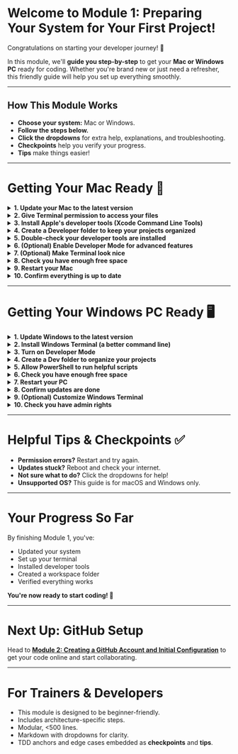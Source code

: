 # Welcome to Module 1: Preparing Your System for Your First Project!

Congratulations on starting your developer journey! 🎉

In this module, we'll **guide you step-by-step** to get your **Mac or Windows PC** ready for coding. Whether you're brand new or just need a refresher, this friendly guide will help you set up everything smoothly.

---

## How This Module Works

- **Choose your system:** Mac or Windows.
- **Follow the steps below.**
- **Click the dropdowns** for extra help, explanations, and troubleshooting.
- **Checkpoints** help you verify your progress.
- **Tips** make things easier!

---

# Getting Your Mac Ready 🍎

<details>
<summary><strong>1. Update your Mac to the latest version</strong></summary>

Keeping your Mac updated helps avoid problems later.

- **How:** Go to **Apple Menu** > **System Settings** > **General** > **Software Update**.
- Click **Update Now** or **Upgrade Now**.
- **Tip:** Plug in your charger and connect to Wi-Fi.
- **Trouble?** Restart and try again.

</details>

<details>
<summary><strong>2. Give Terminal permission to access your files</strong></summary>

This lets you run commands without annoying errors.

- **How:** Open **System Settings** > **Privacy & Security** > **Full Disk Access**.
- Click the **+** button, add **Terminal**.
- Unlock with your password if needed.
- **Why?** Some tools need access to your files to work properly.

</details>

<details>
<summary><strong>3. Install Apple's developer tools (Xcode Command Line Tools)</strong></summary>

These tools let you use Git and compile code.

- **How:** Open Terminal and type:
  ```
  xcode-select --install
  ```
- Click **Install** when prompted.
- **Checkpoint:** After install, type:
  ```
  git --version
  ```
  You should see a version number.
- **Trouble?** Restart and try again.

</details>

<details>
<summary><strong>4. Create a Developer folder to keep your projects organized</strong></summary>

- **How:** In Terminal, type:
  ```
  mkdir -p ~/Developer
  ```
- **Checkpoint:** Type:
  ```
  ls ~/Developer
  ```
  It should be empty (for now!).
- **Tip:** This keeps all your code in one easy-to-find place.

</details>

<details>
<summary><strong>5. Double-check your developer tools are installed</strong></summary>

- **How:** Type:
  ```
  xcode-select -p
  ```
- You should see a path like `/Library/Developer/CommandLineTools`.
- **Trouble?** Reinstall with `xcode-select --install`.

</details>

<details>
<summary><strong>6. (Optional) Enable Developer Mode for advanced features</strong></summary>

- **How:** In Terminal, type:
  ```
  DevToolsSecurity -enable
  ```
- **Tip:** If you see "command not found," no worries — skip this step.

</details>

<details>
<summary><strong>7. (Optional) Make Terminal look nice</strong></summary>

- Change colors, font, or theme in Terminal > Settings.
- **Tip:** A comfy Terminal makes coding more fun!

</details>

<details>
<summary><strong>8. Check you have enough free space</strong></summary>

- **How:** In Terminal, type:
  ```
  df -h
  ```
- Make sure you have **at least 10GB free**.
- **Why?** You'll need space for tools and projects.

</details>

<details>
<summary><strong>9. Restart your Mac</strong></summary>

- This helps apply updates and settings.
- Save your work first!

</details>

<details>
<summary><strong>10. Confirm everything is up to date</strong></summary>

- **How:** In Terminal, type:
  ```
  softwareupdate --list
  ```
- You should see **no pending updates**.

</details>

---

# Getting Your Windows PC Ready 🖥️

<details>
<summary><strong>1. Update Windows to the latest version</strong></summary>

- **How:** Open **Settings** > **Update & Security** > **Windows Update**.
- Click **Check for updates** and install everything.
- **Tip:** Restart if updates get stuck.

</details>

<details>
<summary><strong>2. Install Windows Terminal (a better command line)</strong></summary>

- **How:**
  - From Microsoft Store, search **Windows Terminal** and install.
  - Or in PowerShell, type:
    ```
    winget install --id=Microsoft.WindowsTerminal
    ```
- **Checkpoint:** Open Windows Terminal — it should launch!

</details>

<details>
<summary><strong>3. Turn on Developer Mode</strong></summary>

- **How:** Settings > Update & Security > For Developers.
- Select **Developer mode**.
- Accept any prompts.
- **Why?** This unlocks features you'll need.

</details>

<details>
<summary><strong>4. Create a Dev folder to organize your projects</strong></summary>

- **How:** In PowerShell, type:
  ```
  New-Item -ItemType Directory -Path C:\Dev
  ```
- **Checkpoint:** Type:
  ```
  Get-ChildItem C:\Dev
  ```
- **Tip:** Keeps your code tidy!

</details>

<details>
<summary><strong>5. Allow PowerShell to run helpful scripts</strong></summary>

- **How:** Type:
  ```
  Get-ExecutionPolicy
  ```
- If it says **Restricted**, then type:
  ```
  Set-ExecutionPolicy RemoteSigned -Scope CurrentUser
  ```
- **Why?** This prevents errors during setup.

</details>

<details>
<summary><strong>6. Check you have enough free space</strong></summary>

- **How:** Type:
  ```
  Get-PSDrive -PSProvider FileSystem
  ```
- Make sure **C:\\** has at least **10GB free**.

</details>

<details>
<summary><strong>7. Restart your PC</strong></summary>

- This helps apply updates and settings.
- Save your work first!

</details>

<details>
<summary><strong>8. Confirm updates are done</strong></summary>

- **How:** Settings > Windows Update > Check for updates.

</details>

<details>
<summary><strong>9. (Optional) Customize Windows Terminal</strong></summary>

- Change colors, font, or default shell in Terminal settings.
- **Tip:** Make it comfy for your eyes!

</details>

<details>
<summary><strong>10. Check you have admin rights</strong></summary>

- **How:** Open PowerShell as admin, type:
  ```
  whoami /groups | findstr /i "S-1-5-32-544"
  ```
- You should see a line confirming **Administrators** group.

</details>

---

# Helpful Tips & Checkpoints ✅

- **Permission errors?** Restart and try again.
- **Updates stuck?** Reboot and check your internet.
- **Not sure what to do?** Click the dropdowns for help!
- **Unsupported OS?** This guide is for macOS and Windows only.

---

# Your Progress So Far

By finishing Module 1, you've:

- Updated your system
- Set up your terminal
- Installed developer tools
- Created a workspace folder
- Verified everything works

**You're now ready to start coding! 🚀**

---

# Next Up: GitHub Setup

Head to **[Module 2: Creating a GitHub Account and Initial Configuration](module2_github.md)** to get your code online and start collaborating.

---

# For Trainers & Developers

- This module is designed to be beginner-friendly.
- Includes architecture-specific steps.
- Modular, <500 lines.
- Markdown with dropdowns for clarity.
- TDD anchors and edge cases embedded as **checkpoints** and **tips**.